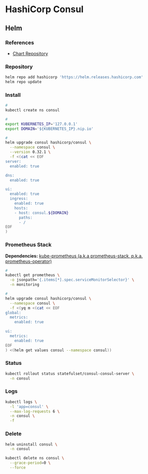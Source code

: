 # HashiCorp Consul

## Helm

### References

- [Chart Repository](https://github.com/hashicorp/consul-helm)

### Repository

```sh
helm repo add hashicorp 'https://helm.releases.hashicorp.com'
helm repo update
```

### Install

```sh
#
kubectl create ns consul

#
export KUBERNETES_IP='127.0.0.1'
export DOMAIN='${KUBERNETES_IP}.nip.io'

#
helm upgrade consul hashicorp/consul \
  --namespace consul \
  --version 0.32.1 \
  -f <(cat << EOF
server:
  enabled: true

dns:
  enabled: true

ui:
  enabled: true
  ingress:
    enabled: true
    hosts:
    - host: consul.${DOMAIN}
      paths:
      - /
EOF
)
```

### Prometheus Stack

**Dependencies:** [kube-prometheus (a.k.a prometheus-stack, p.k.a. prometheus-operator)](/prometheus/prometheus-stack.md)

```sh
#
kubectl get prometheus \
  -o jsonpath='{.items[*].spec.serviceMonitorSelector}' \
  -n monitoring

#
helm upgrade consul hashicorp/consul \
  --namespace consul \
  -f <(yq m <(cat << EOF
global:
  metrics:
    enabled: true

ui:
  metrics:
    enabled: true
EOF
) <(helm get values consul --namespace consul))
```

### Status

```sh
kubectl rollout status statefulset/consul-consul-server \
  -n consul
```

### Logs

```sh
kubectl logs \
  -l 'app=consul' \
  --max-log-requests 6 \
  -n consul \
  -f
```

### Delete

```sh
helm uninstall consul \
  -n consul

kubectl delete ns consul \
  --grace-period=0 \
  --force
```
